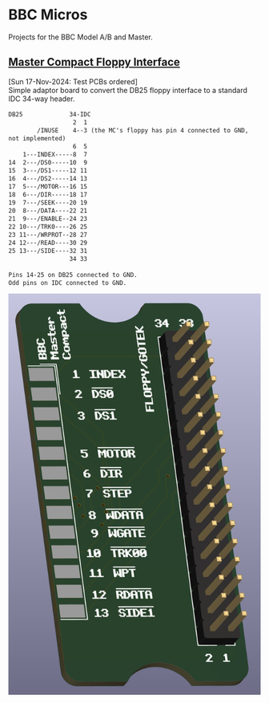 # BBC Micros
 Projects for the BBC Model A/B and Master.

## [Master Compact Floppy Interface](/Master_Compact_FDC_Interface)
[Sun 17-Nov-2024: Test PCBs ordered]<br>
Simple adaptor board to convert the DB25 floppy interface to a standard IDC 34-way header.
<br>
```
DB25             34-IDC
                  2  1
        /INUSE    4--3 (the MC's floppy has pin 4 connected to GND, not implemented)
                  6  5
    1---INDEX-----8  7
14  2---/DS0-----10  9
15  3---/DS1-----12 11
16  4---/DS2-----14 13
17  5---/MOTOR---16 15
18  6---/DIR-----18 17
19  7---/SEEK----20 19
20  8---/DATA----22 21
21  9---/ENABLE--24 23
22 10---/TRK0----26 25
23 11---/WRPROT--28 27
24 12---/READ----30 29
25 13---/SIDE----32 31
                 34 33

Pins 14-25 on DB25 connected to GND.
Odd pins on IDC connected to GND.
```

![3D render of board](/Master_Compact_FDC_Interface/BBC_Master_Compact_Gotek_3D.png)

